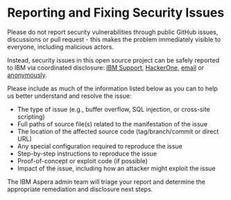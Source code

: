 # Reporting and Fixing Security Issues

Please do not report security vulnerabilities through public GitHub issues, discussions or pull request - this makes the problem immediately visible to everyone, including malicious actors.

Instead, security issues in this open source project can be safely reported to IBM via coordinated disclosure: [IBM Support](https://www.ibm.com/mysupport/s/?language=en_US), [HackerOne](https://hackerone.com/users/sign_in), [email](psirt@us.ibm.com) or [anonymously](https://www.ibm.com/support/pages/feedback/security-psirt).

Please include as much of the information listed below as you can to help us better understand and resolve the issue:

- The type of issue (e.g., buffer overflow, SQL injection, or cross-site scripting)
- Full paths of source file(s) related to the manifestation of the issue
- The location of the affected source code (tag/branch/commit or direct URL)
- Any special configuration required to reproduce the issue
- Step-by-step instructions to reproduce the issue
- Proof-of-concept or exploit code (if possible)
- Impact of the issue, including how an attacker might exploit the issue

The IBM Aspera admin team will triage your report and determine the appropriate remediation and disclosure next steps.